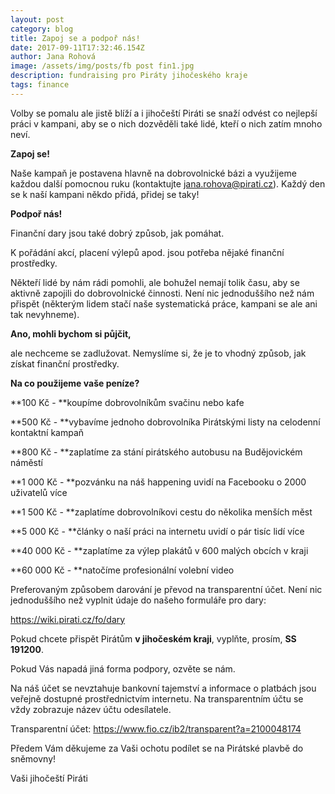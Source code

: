 ```yaml
---
layout: post
category: blog
title: Zapoj se a podpoř nás!
date: 2017-09-11T17:32:46.154Z
author: Jana Rohová
image: /assets/img/posts/fb post fin1.jpg
description: fundraising pro Piráty jihočeského kraje
tags: finance
---
```

Volby se pomalu ale jistě blíží a i jihočeští Piráti se snaží odvést co nejlepší práci v kampani, aby se o nich dozvěděli také lidé, kteří o nich zatím mnoho neví.

**Zapoj se!**

Naše kampaň je postavena hlavně na dobrovolnické bázi a využijeme každou další pomocnou ruku (kontaktujte [jana.rohova@pirati.cz](mailto:jana.rohova@pirati.cz)). Každý den se k naší kampani někdo přidá, přidej se taky!

**Podpoř nás!**

Finanční dary jsou také dobrý způsob, jak pomáhat.

K pořádání akcí, placení výlepů apod. jsou potřeba nějaké finanční prostředky.

Někteří lidé by nám rádi pomohli, ale bohužel nemají tolik času, aby se aktivně zapojili do dobrovolnické činnosti. Není nic jednoduššího než nám přispět (některým lidem stačí naše systematická práce, kampani se ale ani tak nevyhneme).

**Ano, mohli bychom si půjčit,**

ale nechceme se zadlužovat. Nemyslíme si, že je to vhodný způsob, jak získat finanční prostředky.

**Na co použijeme vaše peníze?**

\*\*100 Kč - \*\*koupíme dobrovolníkům svačinu nebo kafe

\*\*500 Kč - \*\*vybavíme jednoho dobrovolníka Pirátskými listy na celodenní kontaktní kampaň

\*\*800 Kč - \*\*zaplatíme za stání pirátského autobusu na Budějovickém náměstí

\*\*1 000 Kč - \*\*pozvánku na náš happening uvidí na Facebooku o 2000 uživatelů více

\*\*1 500 Kč - \*\*zaplatíme dobrovolníkovi cestu do několika menších měst

\*\*5 000 Kč - \*\*články o naší práci na internetu uvidí o pár tisíc lidí více

\*\*40 000 Kč - \*\*zaplatíme za výlep plakátů v 600 malých obcích v kraji

\*\*60 000 Kč - \*\*natočíme profesionální volební video

Preferovaným způsobem darování je převod na transparentní účet. Není nic jednoduššího než vyplnit údaje do našeho formuláře pro dary: 

https://wiki.pirati.cz/fo/dary 

Pokud chcete přispět Pirátům **v jihočeském kraji**, vyplňte, prosím, **SS 191200**.

Pokud Vás napadá jiná forma podpory, ozvěte se nám.

Na náš účet se nevztahuje bankovní tajemství a informace o platbách jsou veřejně dostupné prostřednictvím internetu. Na transparentním účtu se vždy zobrazuje název účtu odesílatele.

Transparentní účet: https://www.fio.cz/ib2/transparent?a=2100048174

Předem Vám děkujeme za Vaši ochotu podílet se na Pirátské plavbě do sněmovny!

Vaši jihočeští Piráti

